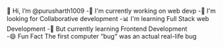 👋 Hi, I’m @purusharth1009
-📝 I'm currently working on web devp
-🤝 I'm looking for Collaborative development
-📊 I'm learning Full Stack web Development
-🌱 But currently learning Frontend Development  
-😄 Fun Fact The first computer “bug" was an actual real-life bug

<!---
purusharth1009/purusharth1009 is a ✨ special ✨ repository because its `README.md` (this file) appears on your GitHub profile.
You can click the Preview link to take a look at your changes.
--->
